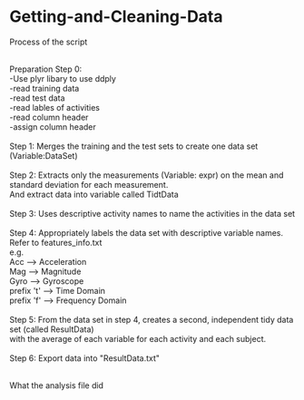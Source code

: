 Getting-and-Cleaning-Data
=========================

Process of the script<BR><BR>

Preparation Step 0: <BR>
-Use plyr libary to use ddply <BR>
-read training data<BR>
-read test data<BR>
-read lables of activities<BR>
-read column header<BR>
-assign column header<BR>
<BR>
Step 1: Merges the training and the test sets to create one data set (Variable:DataSet)<BR>
<BR>
Step 2: Extracts only the measurements (Variable: expr) on the mean and standard deviation for each measurement.<BR>
And extract data into variable called TidtData<BR>
<BR>
Step 3: Uses descriptive activity names to name the activities in the data set<BR>
<BR>
Step 4: Appropriately labels the data set with descriptive variable names. <BR>
        Refer to features_info.txt<BR>
        e.g.  <BR>
              Acc --> Acceleration<BR>
              Mag --> Magnitude<BR>
              Gyro -->  Gyroscope<BR>
              prefix 't' --> Time Domain<BR>
              prefix 'f' --> Frequency Domain<BR>
<BR>
Step 5: From the data set in step 4, creates a second, independent tidy data set (called ResultData)<BR>
with the average of each variable for each activity and each subject.<BR>
<BR>
Step 6: Export data into "ResultData.txt" <BR>
<BR>

What the analysis file did<BR><BR>
